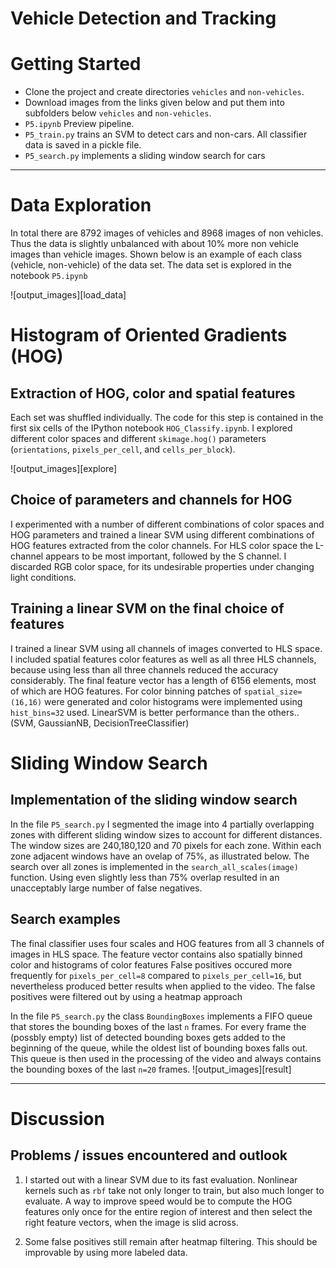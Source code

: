 # Vehicle Detection and Tracking


# Getting Started
* Clone the project and create directories `vehicles` and `non-vehicles`. 
* Download images from the links given below and put them into subfolders below `vehicles` and `non-vehicles`. 
* `P5.ipynb` Preview pipeline.
* `P5_train.py` trains an SVM to detect cars and non-cars. All classifier data is saved in  a pickle file.
* `P5_search.py` implements a sliding window search for cars

---
# Data Exploration
In total there are 8792 images of vehicles and 8968 images of non vehicles. 
Thus the data is slightly unbalanced with about 10% more non vehicle images than vehicle images.
Shown below is an example of each class (vehicle, non-vehicle) of the data set. The data set is explored in the notebook `P5.ipynb` 

![output_images][load_data]


# Histogram of Oriented Gradients (HOG)

## Extraction of HOG, color and spatial features
Each set was shuffled individually. The code for this step is contained in the first six cells of the IPython notebook `HOG_Classify.ipynb`. I explored different color spaces and different `skimage.hog()` parameters (`orientations`, `pixels_per_cell`, and `cells_per_block`).  

![output_images][explore]

##  Choice of parameters and channels for HOG
I experimented with a number of different combinations of color spaces and HOG parameters and trained  a linear SVM using different combinations of HOG features extracted from the color channels. For HLS color space the L-channel appears to be most important, followed by the S channel. I discarded RGB color space, for its undesirable properties under changing light conditions. 

## Training a linear SVM on the final choice of features

I trained a linear SVM using all channels of images converted to HLS space. I included spatial features color features as well as all three HLS channels, because using less than all three channels reduced the accuracy considerably. 
The final feature vector has a length of 6156 elements, most of which are HOG features. For color binning patches of `spatial_size=(16,16)` were generated and color histograms 
were implemented using `hist_bins=32` used. 
LinearSVM is better performance than the others.. (SVM, GaussianNB, DecisionTreeClassifier)


# Sliding Window Search

## Implementation of the sliding window search
In the file `P5_search.py` I  segmented the image into 4 partially overlapping zones with different sliding window sizes to account for different distances.
The window sizes are  240,180,120 and 70 pixels for each zone. Within each zone adjacent windows have an ovelap of 75%, as illustrated below. The search over all zones is implemented in the `search_all_scales(image)` function. Using even slightly less than 75% overlap resulted in an unacceptably large number of false negatives. 


## Search examples
The final classifier uses four scales and HOG features from all 3 channels of images in HLS space. The feature vector contains also  spatially binned color and histograms of color features 
False positives occured more frequently for `pixels_per_cell=8` compared to `pixels_per_cell=16`, but nevertheless produced better results when applied to the video. The false positives 
were filtered out by using a heatmap approach

In the file `P5_search.py` the class `BoundingBoxes` implements a FIFO queue that stores the bounding boxes of the last `n` frames. 
For every frame the (possbly empty) list of detected bounding boxes gets added to the beginning of the queue, while the oldest list of bounding boxes falls out. 
This queue is then used in the processing of the video and always contains the bounding boxes of the last `n=20` frames. 
![output_images][result]

---
# Discussion

## Problems / issues encountered and outlook

1. I started out with a linear SVM due to its fast evaluation. Nonlinear kernels such as `rbf` take not only longer to train, but also much longer to evaluate.
A way to improve speed would be to compute the HOG features only once for the entire region of interest and then select the right feature vectors, when the image is slid across. 

2. Some false positives still remain after heatmap filtering. This should be improvable by using more labeled data. 




